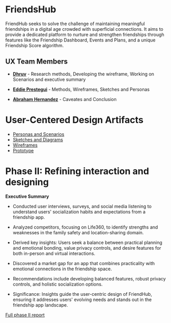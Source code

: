 
# FriendsHub

FriendHub seeks to solve the challenge of maintaining meaningful friendships in a digital age crowded with superficial connections. It aims to provide a dedicated platform to nurture and strengthen friendships through features like the Friendship Dashboard, Events and Plans, and a unique Friendship Score algorithm.

## UX Team Members

* **[Dhruv](https://github.com/UsabilityEngineering/ux-portfolio-dbahlgit)** -  Research methods, Developing the wireframe, Working on Scenarios and executive summary
> 
* **[Eddie Prestegui](https://usabilityengineering.github.io/ux-portfolio-Eddieprestegui/)** - Methods, Wireframes, Sketches and Personas
>
* **[Abraham Hernandez](https://github.com/UsabilityEngineering/ux-portfolio-AbramHernandez)** - Caveates and Conclusion
>

# User-Centered Design Artifacts
 

* [Personas and Scenarios](personas/)
* [Sketches and Diagrams](sketches/)
* [Wireframes](wireframes/)
* [Prototype](#)

# Phase II: Refining interaction and designing

**Executive Summary**

* Conducted user interviews, surveys, and social media listening to understand users' socialization habits and expectations from a friendship app.

* Analyzed competitors, focusing on Life360, to identify strengths and weaknesses in the family safety and location-sharing domain.

* Derived key insights: Users seek a balance between practical planning and emotional bonding, value privacy controls, and desire features for both in-person and virtual interactions.

* Discovered a market gap for an app that combines practicality with emotional connections in the friendship space.

* Recommendations include developing balanced features, robust privacy controls, and holistic socialization options.

* Significance: Insights guide the user-centric design of FriendHub, ensuring it addresses users' evolving needs and stands out in the friendship app landscape.

[Full phase II report](phaseII/)


